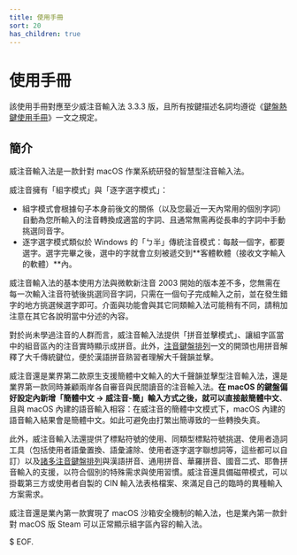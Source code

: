```yaml
---
title: 使用手冊
sort: 20
has_children: true
---
```

# 使用手冊

該使用手冊對應至少威注音輸入法 3.3.3 版，且所有按鍵描述名詞均遵從《[鍵盤熱鍵使用手冊](./shortcuts.md)》一文之規定。

## 簡介

威注音輸入法是一款針對 macOS 作業系統研發的智慧型注音輸入法。

威注音擁有「組字模式」與「逐字選字模式」：

- 組字模式會根據句子本身前後文的關係（以及您最近一天內常用的個別字詞）自動為您所輸入的注音轉換成適當的字詞、且通常無需再從長串的字詞中手動挑選同音字。
- 逐字選字模式類似於 Windows 的「ㄅ半」傳統注音模式：每敲一個字，都要選字。選字完畢之後，選中的字就會立刻被遞交到**客體軟體（接收文字輸入的軟體）**內。

威注音輸入法的基本使用方法與微軟新注音 2003 開始的版本差不多，您無需在每一次輸入注音符號後挑選同音字詞，只需在一個句子完成輸入之前，並在發生錯字的地方挑選候選字即可。介面與功能會與其它同類輸入法可能稍有不同，請稍加注意在其它各說明當中分述的內容。

對於尚未學過注音的人群而言，威注音輸入法提供「拼音並擊模式」、讓組字區當中的組音區內的注音實時顯示成拼音。此外，[注音鍵盤排列](./arranges.md)一文的開頭也用拼音解釋了大千傳統鍵位，便於漢語拼音熟習者理解大千聲韻並擊。

威注音還是業界第二款原生支援簡體中文輸入的大千聲韻並擊型注音輸入法，還是業界第一款同時兼顧兩岸各自審音與民間讀音的注音輸入法。**在 macOS 的鍵盤偏好設定內新增「簡體中文 -> 威注音-簡」輸入方式之後，就可以直接敲簡體中文**、且與 macOS 內建的語音輸入相容：在威注音的簡體中文模式下，macOS 內建的語音輸入結果會是簡體中文。如此可避免由打繁出簡導致的一些轉換失真。

此外，威注音輸入法還提供了標點符號的使用、同類型標點符號挑選、使用者造詞工具（包括使用者語彙置換、語彙濾除、使用者逐字選字聯想詞等，這些都可以自訂）以及[諸多注音鍵盤排列](./arranges.md)與漢語拼音、通用拼音、華羅拼音、國音二式、耶魯拼音輸入的支援，以符合個別的特殊需求與使用習慣。威注音還具備磁帶模式，可以掛載第三方或使用者自製的 CIN 輸入法表格檔案、來滿足自己的臨時的異種輸入方案需求。

威注音還是業內第一款實現了 macOS 沙箱安全機制的輸入法，也是業內第一款針對 macOS 版 Steam 可以正常顯示組字區內容的輸入法。

$ EOF.